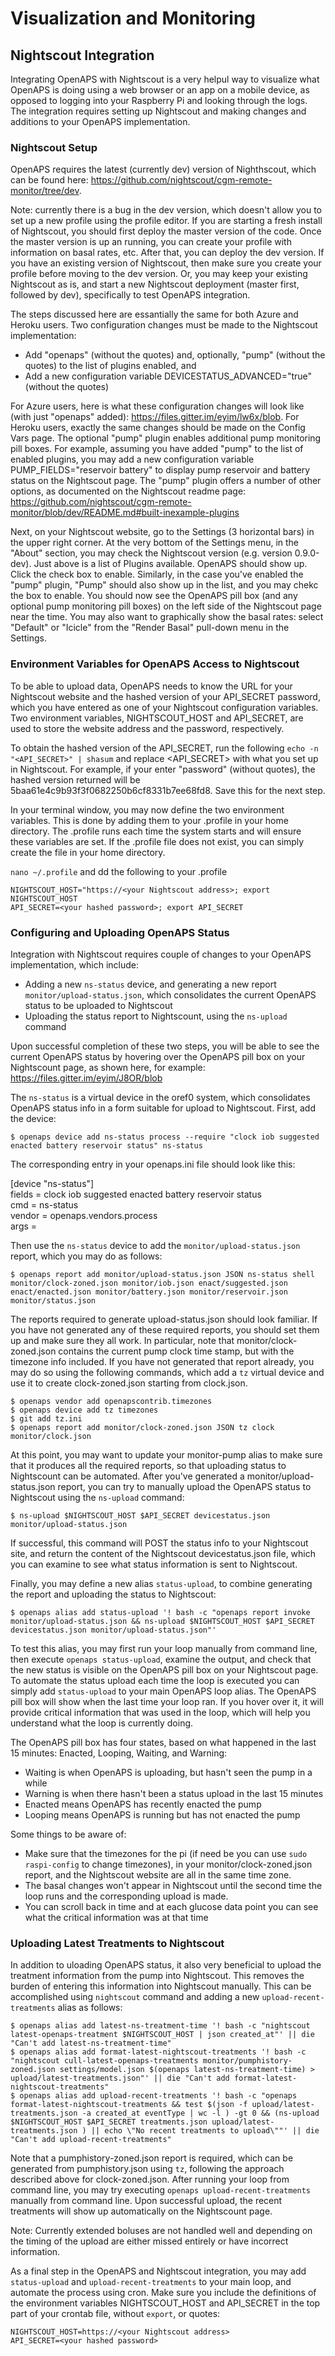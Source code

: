 # Visualization and Monitoring

## Nightscout Integration

Integrating OpenAPS with Nightscout is a very helpul way to visualize what OpenAPS is doing using a web browser or an app on a mobile device, as opposed to logging into your Raspberry Pi and looking through the logs. The integration requires setting up Nightscout and making changes and additions to your OpenAPS implementation.

### Nightscout Setup

OpenAPS requires the latest (currently dev) version of Nighthscout, which can be found here: https://github.com/nightscout/cgm-remote-monitor/tree/dev. 

Note:  currently there is a bug in the dev version, which doesn't allow you to set up a new profile using the profile editor. If you are starting a fresh install of Nightscout, you should first deploy the master version of the code. Once the master version is up an running, you can create your profile with information on basal rates, etc. After that, you can deploy the dev version. If you have an existing version of Nightscout, then make sure you create your profile before moving to the dev version. Or, you may keep your existing Nightscout as is, and start a new Nightscout deployment (master first, followed by dev), specifically to test OpenAPS integration. 

The steps discussed here are essantially the same for both Azure and Heroku users. Two configuration changes must be made to the Nightscout implementation:

* Add "openaps" (without the quotes) and, optionally, "pump" (without the quotes) to the list of plugins enabled, and 
* Add a new configuration variable DEVICESTATUS_ADVANCED="true" (without the quotes)

For Azure users, here is what these configuration changes will look like (with just "openaps" added): https://files.gitter.im/eyim/lw6x/blob. For Heroku users, exactly the same changes should be made on the Config Vars page. The optional "pump" plugin enables additional pump monitoring pill boxes. For example, assuming you have added "pump" to the list of enabled plugins, you may add a new configuration variable PUMP_FIELDS="reservoir battery" to display pump reservoir and battery status on the Nightscout page. The "pump" plugin offers a number of other options, as documented on the Nightscout readme page: https://github.com/nightscout/cgm-remote-monitor/blob/dev/README.md#built-inexample-plugins 

Next, on your Nightscout website, go to the Settings (3 horizontal bars) in the upper right corner.  At the very bottom of the Settings menu, in the "About" section, you may check the Nightscout version (e.g. version 0.9.0-dev). Just above is a list of Plugins available.  OpenAPS should show up. Click the check box to enable. Similarly, in the case you've enabled the "pump" plugin, "Pump" should also show up in the list, and you may chekc the box to enable. You should now see the OpenAPS pill box (and any optional pump monitoring pill boxes) on the left side of the Nightscout page near the time. You may also want to graphically show the basal rates: select "Default" or "Icicle" from the "Render Basal" pull-down menu in the Settings. 

### Environment Variables for OpenAPS Access to Nightscout

To be able to upload data, OpenAPS needs to know the URL for your Nightscout website and the hashed version of your API_SECRET password, which you have entered as one of your Nightscout configuration variables. Two environment variables, NIGHTSCOUT_HOST and API_SECRET, are used to store the website address and the password, respectively. 

To obtain the hashed version of the API_SECRET, run the following ```echo -n "<API_SECRET>" | shasum``` and replace <API_SECRET> with what you set up in Nightscout. For example, if your enter "password" (without quotes), the hashed version returned will be 5baa61e4c9b93f3f0682250b6cf8331b7ee68fd8. Save this for the next step.

In your terminal window, you may now define the two environment variables. This is done by adding them to your .profile in your home directory. The .profile runs each time the system starts and will ensure these variables are set. If the .profile file does not exist, you can simply create the file in your home directory. 

```nano ~/.profile``` and dd the following to your .profile
```
NIGHTSCOUT_HOST="https://<your Nightscout address>; export NIGHTSCOUT_HOST
API_SECRET=<your hashed password>; export API_SECRET
```

### Configuring and Uploading OpenAPS Status

Integration with Nightscout requires couple of changes to your OpenAPS implementation, which include: 

* Adding a new `ns-status` device, and generating a new report `monitor/upload-status.json`, which consolidates the current OpenAPS status to be uploaded to Nightscout 
* Uploading the status report to Nightscount, using the `ns-upload` command 

Upon successful completion of these two steps, you will be able to see the current OpenAPS status by hovering over the OpenAPS pill box on your Nightscount page, as shown here, for example: https://files.gitter.im/eyim/J8OR/blob

The `ns-status` is a virtual device in the oref0 system, which consolidates OpenAPS status info in a form suitable for upload to Nightscout. First, add the device:

```
$ openaps device add ns-status process --require "clock iob suggested enacted battery reservoir status" ns-status 
```

The corresponding entry in your openaps.ini file should look like this:

[device "ns-status"] <br>
fields = clock iob suggested enacted battery reservoir status<br>
cmd = ns-status<br>
vendor = openaps.vendors.process<br>
args = <br>

Then use the `ns-status` device to add the `monitor/upload-status.json` report, which you may do as follows:

```
$ openaps report add monitor/upload-status.json JSON ns-status shell monitor/clock-zoned.json monitor/iob.json enact/suggested.json enact/enacted.json monitor/battery.json monitor/reservoir.json monitor/status.json 
```

The reports required to generate upload-status.json should look familiar. If you have not generated any of these required reports, you should set them up and make sure they all work.  In particular, note that monitor/clock-zoned.json contains the current pump clock time stamp, but with the timezone info included. If you have not generated that report already, you may do so using the following commands, which add a `tz` virtual device and use it to create clock-zoned.json starting from clock.json. 

```
$ openaps vendor add openapscontrib.timezones
$ openaps device add tz timezones
$ git add tz.ini
$ openaps report add monitor/clock-zoned.json JSON tz clock monitor/clock.json
```

At this point, you may want to update your monitor-pump alias to make sure that it produces all the required reports, so that uploading status to Nightscount can be automated. After you've generated a monitor/upload-status.json report, you can try to manually upload the OpenAPS status to Nightscout using the `ns-upload` command:

```
$ ns-upload $NIGHTSCOUT_HOST $API_SECRET devicestatus.json monitor/upload-status.json
```

If successful, this command will POST the status info to your Nightscout site, and return the content of the Nightscout devicestatus.json file, which you can examine to see what status information is sent to Nightscout.

Finally, you may define a new alias `status-upload`, to combine generating the report and uploading the status to Nightscout:

```
$ openaps alias add status-upload '! bash -c "openaps report invoke monitor/upload-status.json && ns-upload $NIGHTSCOUT_HOST $API_SECRET devicestatus.json monitor/upload-status.json"'
```

To test this alias, you may first run your loop manually from command line, then execute `openaps status-upload`, examine the output, and check that the new status is visible on the OpenAPS pill box on your Nightscout page. To automate the status upload each time the loop is executed you can simply add `status-upload` to your main OpenAPS loop alias. The OpenAPS pill box will show when the last time your loop ran.  If you hover over it, it will provide critical information that was used in the loop, which will help you understand what the loop is currently doing.

The OpenAPS pill box has four states, based on what happened in the last 15 minutes:  Enacted, Looping, Waiting, and Warning:

* Waiting is when OpenAPS is uploading, but hasn't seen the pump in a while
* Warning is when there hasn't been a status upload in the last 15 minutes 
* Enacted means OpenAPS has recently enacted the pump 
* Looping means OpenAPS is running but has not enacted the pump

Some things to be aware of:

* Make sure that the timezones for the pi (if need be you can use `sudo raspi-config` to change timezones), in your monitor/clock-zoned.json report, and the Nightscout website are all in the same time zone.
* The basal changes won't appear in Nightscout until the second time the loop runs and the corresponding upload is made.
* You can scroll back in time and at each glucose data point you can see what the critical information was at that time

### Uploading Latest Treatments to Nightscout

In addition to uloading OpenAPS status, it also very beneficial to upload the treatment information from the pump into Nightscout.  This removes the burden of entering this information into Nightscout manually. This can be accomplished using `nightscout` command and adding a new `upload-recent-treatments` alias as follows: 

```
$ openaps alias add latest-ns-treatment-time '! bash -c "nightscout latest-openaps-treatment $NIGHTSCOUT_HOST | json created_at"' || die "Can't add latest-ns-treatment-time"
$ openaps alias add format-latest-nightscout-treatments '! bash -c "nightscout cull-latest-openaps-treatments monitor/pumphistory-zoned.json settings/model.json $(openaps latest-ns-treatment-time) > upload/latest-treatments.json"' || die "Can't add format-latest-nightscout-treatments"
$ openaps alias add upload-recent-treatments '! bash -c "openaps format-latest-nightscout-treatments && test $(json -f upload/latest-treatments.json -a created_at eventType | wc -l ) -gt 0 && (ns-upload $NIGHTSCOUT_HOST $API_SECRET treatments.json upload/latest-treatments.json ) || echo \"No recent treatments to upload\""' || die "Can't add upload-recent-treatments"
```

Note that a pumphistory-zoned.json report is required, which can be generated from pumphistory.json using `tz`, following the approach described above for clock-zoned.json. After running your loop from command line, you may try executing `openaps upload-recent-treatments` manually from command line. Upon successful upload, the recent treatments will show up automatically on the Nightscount page.  

Note:  Currently extended boluses are not handled well and depending on the timing of the upload are either missed entirely or have incorrect information.

As a final step in the OpenAPS and Nightscout integration, you may add `status-upload` and `upload-recent-treatments` to your main loop, and automate the process using cron. Make sure you include the definitions of the environment variables NIGHTSCOUT_HOST and API_SECRET in the top part of your crontab file, without `export`, or quotes:
```
NIGHTSCOUT_HOST=https://<your Nightscout address>
API_SECRET=<your hashed password>
```
